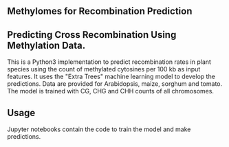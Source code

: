 ## Methylomes for Recombination Prediction

## Predicting Cross Recombination Using Methylation Data.

This is a Python3 implementation to predict recombination rates in plant species using the count of methylated cytosines per 100 kb as input features. It uses the "Extra Trees" machine learning model to develop the predictions. Data are provided for Arabidopsis, maize, sorghum and tomato. The model is trained with CG, CHG and CHH counts of all chromosomes. 

## Usage

Jupyter notebooks contain the code to train the model and make predictions.

